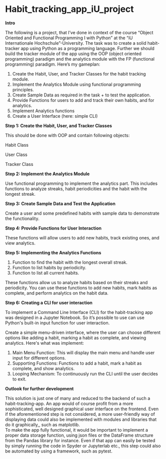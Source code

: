 # Habit_tracking_app_iU_project

**Intro**

The following is a project, that I’ve done in context of the course “Object Oriented and Functional Programming I with Python” at the “iU Internationale Hochschule”-University. The task was to create a solid habit-tracker app using Python as a programming language. Further we should build the tracker module of the app using the OOP (object oriented programming) paradigm and the analytics module with the FP (functional programming) paradigm. Here’s my gameplan:

1.	Create the Habit, User, and Tracker Classes for the habit tracking module.
2.	Implement the Analytics Module using functional programming principles.
3.	Create Sample Data as required in the task + to test the application.
4.	Provide Functions for users to add and track their own habits, and for analytics.
5.	Implement Analytics functions
6.	Create a User Interface (here: simple CLI)

**Step 1: Create the Habit, User, and Tracker Classes**

This should be done with OOP and contain following objects:

Habit Class

User Class

Tracker Class

**Step 2: Implement the Analytics Module**

Use functional programming to implement the analytics part. This includes functions to analyze streaks, habit periodicities and the habit with the longest streak.

**Step 3: Create Sample Data and Test the Application**

Create a user and some predefined habits with sample data to demonstrate the functionality.

**Step 4: Provide Functions for User Interaction**

These functions will allow users to add new habits, track existing ones, and view analytics.

**Step 5: Implementing the Analytics Functions**

1. Function to find the habit with the longest overall streak.
2. Function to list habits by periodicity.
3. Function to list all current habits.

These functions allow us to analyze habits based on their streaks and periodicity. You can use these functions to add new habits, mark habits as complete, and perform analytics on the habit data.

**Step 6: Creating a CLI for user interaction**

To implement a Command Line Interface (CLI) for the habit-tracking app was designed in a Jupyter Notebook. So it’s possible to use can use Python's built-in input function for user interaction. 

Create a simple menu-driven interface, where the user can choose different options like adding a habit, marking a habit as complete, and viewing analytics.
Here's what was implement:

1.	Main Menu Function: This will display the main menu and handle user input for different options.
2.	Supporting Functions: Functions to add a habit, mark a habit as complete, and show analytics.
3.	Looping Mechanism: To continuously run the CLI until the user decides to exit.

**Outlook for further development**

This solution is just one of many and reduced to the backend of such a habit-tracking-app. An app would of course profit from a more sophisticated, well designed graphical user interface on the frontend. 
Even if the aforementioned step is not considered, a more user-friendly way of displaying data could also be implemented with modules and libraries that do it graphically,, such as matplotlib.  
To make the app fully functional, it would be important to implement a proper data storage function, using json files or the DataFrame structure from the Pandas library for instance. 
Even if that app can easily be tested by simply running the code in Spyder or Jupyterlab etc., this step could also be automated by using a framework, such as pytest.
